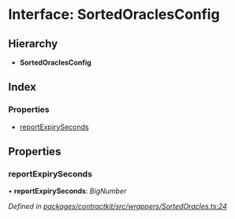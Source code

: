 # Interface: SortedOraclesConfig

## Hierarchy

* **SortedOraclesConfig**

## Index

### Properties

* [reportExpirySeconds](_wrappers_sortedoracles_.sortedoraclesconfig.md#reportexpiryseconds)

## Properties

###  reportExpirySeconds

• **reportExpirySeconds**: *BigNumber*

*Defined in [packages/contractkit/src/wrappers/SortedOracles.ts:24](https://github.com/celo-org/celo-monorepo/blob/master/packages/contractkit/src/wrappers/SortedOracles.ts#L24)*
